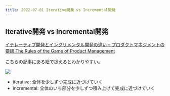```yaml
---
title: 2022-07-01 Iterative開発 vs Incremental開発
---
```


## Iterative開発 vs Incremental開発

[イテレーティブ開発とインクリメンタル開発の違い – プロダクトマネジメントの要諦 The Rules of the Game of Product Management](https://rihoublog.com/2020/06/07/%E3%82%A4%E3%83%86%E3%83%AC%E3%83%BC%E3%83%86%E3%82%A3%E3%83%96%E9%96%8B%E7%99%BA%E3%81%A8%E3%82%A4%E3%83%B3%E3%82%AF%E3%83%AA%E3%83%A1%E3%83%B3%E3%82%BF%E3%83%AB%E9%96%8B%E7%99%BA%E3%81%AE%E9%81%95/)

こちらの記事にある絵で捉えるとわかりやすい。

![](https://cdn-images-1.medium.com/max/1440/0*L9BgHFD-xjkTLdzS.)

- iterative: 全体を少しずつ完成に近づけていく
- incremental: 全体のいち部分を少しずつ積み上げて完成に近づけていく
